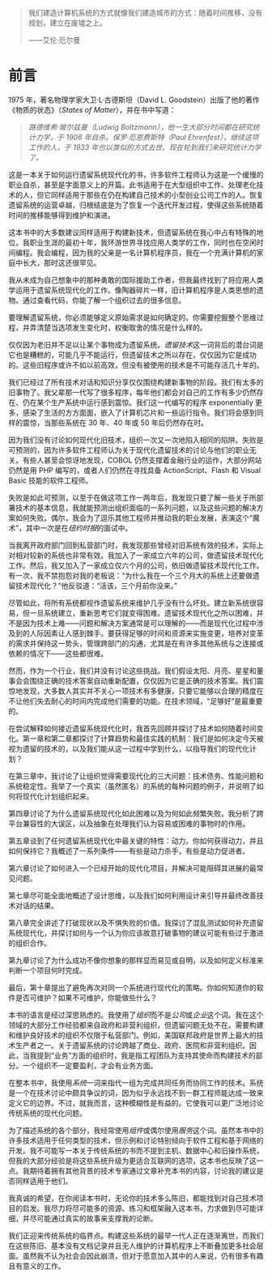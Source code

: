 > 我们建造计算机系统的方式就像我们建造城市的方式：随着时间推移，没有规划，建立在废墟之上。
> 
> ——艾伦·厄尔曼

# 前言

1975 年，著名物理学家大卫·L·古德斯坦（David L. Goodstein）出版了他的著作《物质的状态》（*States of Matter*），并在书中写道：

> *路德维希·玻尔兹曼（Ludwig Boltzmann），他一生大部分时间都在研究统计力学，于 1906 年自杀。保罗·厄恩费斯特（Paul Ehrenfest），继续这项工作的人，于 1933 年也以类似的方式去世。现在轮到我们来研究统计力学了。*

这是一本关于如何运行遗留系统现代化的书，许多软件工程师认为这是一个缓慢的职业自杀，甚至是字面意义上的开篇。此书适用于在大型组织中工作、处理老化技术的人，但它同样适用于那些在仍在构建自己技术的小型创业公司工作的人。恢复遗留系统的运营卓越，归根结底是为了恢复一个迭代开发过程，使得这些系统随着时间的推移能够得到维护和演进。

这本书中的大多数建议同样适用于构建新技术，但遗留系统在我心中占有特殊的地位。我职业生涯的最初十年，我环游世界寻找应用人类学的工作，同时也在空闲时间编程。我会编程，因为我的父亲是一名计算机程序员，我在一个充满计算机的家庭中长大，那时这还很罕见。

我从未成为自己想象中的那种勇敢的国际援助工作者，但我最终找到了将应用人类学运用于遗留系统现代化的工作。像陶器碎片一样，旧计算机程序是人类思想的遗物。通过查看代码，你能了解一个组织过去的很多信息。

要理解遗留系统，你必须能够定义原始需求是如何确定的。你需要挖掘整个思维过程，并弄清楚当选项发生变化时，权衡取舍的情况是什么样的。

仅仅因为老旧并不足以让某个事物成为遗留系统。*遗留技术*这一词背后的潜台词是它也是糟糕的，可能几乎不能运行，但遗留技术之所以存在，仅仅因为它是成功的。这些旧程序或许不如以前高效，但没有被使用的技术是不可能存活几十年的。

我们已经过了所有技术对话和知识分享仅仅围绕构建新事物的阶段。我们有太多的旧事物了。我父辈那一代写了很多程序，每年他们都会对自己的工作有多少仍然存在、仍在某个生产系统中运行感到震惊。我们这一代编写的程序 exponentially 更多，感染了生活的方方面面，嵌入了计算机芯片和一些运行指令。我们将会感到同样的震惊，当那些系统在 30 年、40 年或 50 年后仍然存在时。

因为我们没有讨论如何现代化旧技术，组织一次又一次地陷入相同的陷阱。失败是可预测的，因为许多软件工程师认为关于现代化遗留技术的讨论与他们的职业无关。有些人甚至会惊讶地发现，COBOL 仍然支撑着金融行业的运作，大部分网站仍然是用 PHP 编写的，或者人们仍然在寻找具备 ActionScript、Flash 和 Visual Basic 技能的软件工程师。

失败是如此可预测，以至于在做这项工作一两年后，我发现只要了解一些关于所部署技术的基本信息，我就能预测出组织面临的一系列问题，以及这些问题的解决方案如何失败。偶尔，我会为了逗乐其他工程师并推动我的职业发展，表演这个“魔术”，其中一次是在*纽约时报*的面试中。

当我离开政府部门回到私营部门时，我发现那些曾经对旧系统有效的技术，实际上对相对较新的系统也非常有效。我加入了一家成立六年的公司，做遗留技术现代化工作。然后，我又加入了一家成立仅六个月的公司，依旧做遗留技术现代化工作。有一次，我不禁抱怨对我的老板说：“为什么我在一个三个月大的系统上还要做遗留技术现代化？”他反驳道：“活该，三个月前你没来。”

尽管如此，将所有系统都视作遗留系统来维护几乎没有什么坏处。建立新系统很容易，但一旦系统建立，重新思考它们就变得困难。遗留技术现代化之所以困难，并不是因为技术上难——问题和解决方案通常是可以理解的——而是现代化过程中涉及到的人际因素让人感到棘手。要获得足够的时间和资源来实施变更，培养对变革的需求并保持这一势头，管理跨部门的沟通，尤其是在有许多其他系统与之连接或依赖的情况下——这些都很难。

然而，作为一个行业，我们并没有讨论这些挑战。我们假设太阳、月亮、星星和董事会会围绕正确的技术答案自动重新配置，仅仅因为它是正确的技术答案。我们震惊地发现，大多数人其实并不关心一项技术有多健康，只要它能够以合理的精度在不让他们失去耐心的时间内完成他们需要的功能。在技术领域，“足够好”是最重要的。

在尝试解释如何接近遗留系统现代化时，我首先回顾并探讨了技术如何随着时间变化。第一章和第二章都探讨了计算趋势和最佳实践的机制：我们是如何决定今天被视为遗留的技术的，以及我们能从这一过程中学到什么，以指导我们的现代化计划？

在第三章中，我讨论了让组织觉得需要现代化的三大问题：技术债务、性能问题和系统稳定性。我举了一个真实（虽然匿名）的系统的每种问题的例子，并说明了如何将现代化计划组织起来。

第四章讨论了为什么遗留系统现代化如此困难以及为何如此频繁失败。我分析了跨平台兼容性的大误区，以及抽象在处理我们认为容易或困难的事物时的作用。

第五章谈到了任何遗留系统现代化中最关键的特性：动力。你如何获得动力，并且如何保持它？我概述了一系列条件——有些是动力杀手，有些是动力促进者。

第六章讨论了如何进入一个已经开始的现代化项目，并解决可能阻碍其进展的最常见问题。

第七章尽可能全面地概述了设计思维，以及我们如何利用设计来引导并最终改善技术对话的结果。

第八章完全讲述了打破现状以及不惧失败的价值。我探讨了混乱测试如何补充遗留系统现代化，并探讨如何与一个认为你应该故意打破事物的建议可能有些过于激进的组织合作。

第九章讨论了为什么成功不像你想象的那样显而易见或自明，以及如何定义标准来判断一个项目何时完成。

最后，第十章提出了避免再次对同一个系统进行现代化的策略。你如何知道你的软件是否可维护？如果不可维护，你能做些什么？

本书的语言是经过深思熟虑的。我使用了*组织*而不是*公司*或*企业*这个词。我在这个领域的大部分工作经验都来自政府和非营利组织，但遗留问题无处不在。需要构建和维护良好技术的组织不仅限于私营部门。例如，美国联邦政府是世界上最大的技术生产者之一。关于遗留系统的讨论跨越了商业、政府、医院和非营利组织。因此，当我提到“业务”方面的组织时，我是指工程团队为支持其使命而构建技术的部分。一个组织不一定要盈利，才会有业务方面。

在整本书中，我使用*系统*一词来指代一组为完成共同任务而协同工作的技术。系统是一个在技术讨论中颇具争议的词，因为似乎永远找不到一群工程师能达成一致来定义它的边界。不过，就我而言，这种模糊性是有益的。它使我可以更广泛地讨论传统系统的现代化问题。

为了描述系统的各个部分，我经常使用*组件*或偶尔使用*服务*这个词。虽然本书中的许多技术适用于任何类型的技术，但示例和讨论特别倾向于软件工程和基于网络的开发。我不可能写一本关于传统系统的书而不提到主机、数据中心和旧操作系统，但我的大部分经验是将这些系统升级为更适合互联网的选项，这本书也反映了这一点。我期待着拥有其他背景的技术专家通过文章补充本书的内容，讨论我的建议是否同样适用于他们。

我真诚的希望，在你阅读本书时，无论你的技术多么陈旧，都能找到对自己技术项目的启发。我尽力将尽可能多的资源、练习和框架融入这本书，力求做到尽可能详细，并尽可能通过真实的故事来支撑我的论断。

我们正迎来传统系统的临界点。构建这些系统的最早一代人正在逐渐离世，而我们在这些陈旧、基本没有文档记录并且无人维护的计算机程序上不断叠加更多社会层面。虽然我不认为社会会因此崩溃，但对于愿意加入其中的人来说，仍有很多有趣且有意义的工作。
